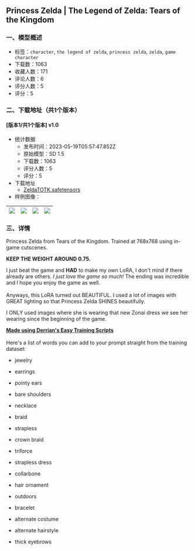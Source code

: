 ## Princess Zelda | The Legend of Zelda: Tears of the Kingdom
### 一、模型概述

- 标签：`character`, `the legend of zelda`, `princess zelda`, `zelda`, `game character`
- 下载数：1063
- 收藏人数：171
- 评论人数：6
- 评分人数：5
- 评分：5

### 二、下载地址（共1个版本）

#### [版本1/共1个版本] v1.0

- 统计数据
  - 发布时间：2023-05-19T05:57:47.852Z
  - 原始模型：SD 1.5
  - 下载数：1063
  - 评分人数：5
  - 评分：5
- 下载地址
  - [ZeldaTOTK.safetensors](https://civitai.com/api/download/models/74618)
- 样例图像：

| <img src="https://image.civitai.com/xG1nkqKTMzGDvpLrqFT7WA/33679f9e-9b9c-4c49-998c-a1f711c41094/width=450/843835.jpeg" /> | <img src="https://image.civitai.com/xG1nkqKTMzGDvpLrqFT7WA/820cfc0a-39a4-45f9-880d-9062fa793461/width=450/843820.jpeg" /> | <img src="https://image.civitai.com/xG1nkqKTMzGDvpLrqFT7WA/f39ebca8-f11c-44e0-978c-4abe7b40c5dd/width=450/843836.jpeg" /> | <img src="https://image.civitai.com/xG1nkqKTMzGDvpLrqFT7WA/da0299fd-280e-4d68-a17b-9b356bc2db4f/width=450/834035.jpeg" /> |
| ---- | ---- | ---- | ---- |


### 三、详情
<p>Princess Zelda from Tears of the Kingdom. Trained at 768x768 using in-game cutscenes.</p><p><strong>KEEP THE WEIGHT AROUND 0.75.</strong></p><p>I just beat the game and <strong>HAD</strong> to make my own LoRA, I don't mind if there already are others. <em>I just love the game so much! </em>The ending was incredible and I hope you enjoy the game as well.<br /><br />Anyways, this LoRA turned out BEAUTIFUL. I used a lot of images with GREAT lighting so that Princess Zelda SHINES beautifully.</p><p></p><p>I ONLY used images where she is wearing that new Zonai dress we see her wearing since the beginning of the game.</p><p><a target="_blank" rel="ugc" href="https://github.com/derrian-distro/LoRA_Easy_Training_Scripts"><strong>Made using Derrian's Easy Training Scripts</strong></a><br /><br />Here's a list of words you can add to your prompt straight from the training dataset:</p><ul><li><p>jewelry</p></li><li><p>earrings</p></li><li><p>pointy ears</p></li><li><p>bare shoulders</p></li><li><p>necklace</p></li><li><p>braid</p></li><li><p>strapless</p></li><li><p>crown braid</p></li><li><p>triforce</p></li><li><p>strapless dress</p></li><li><p>collarbone</p></li><li><p>hair ornament</p></li><li><p>outdoors</p></li><li><p>bracelet</p></li><li><p>alternate costume</p></li><li><p>alternate hairstyle</p></li><li><p>thick eyebrows</p></li></ul>